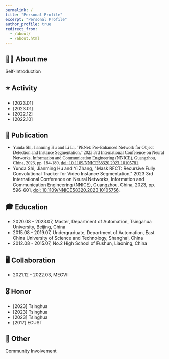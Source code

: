 ```yaml
---
permalink: /
title: "Personal Profile"
excerpt: "Personal Profile"
author_profile: true
redirect_from: 
  - /about/
  - /about.html
---
```


**👨‍🎓 About me**
------
Self-Introduction

**⭐️ Activity**
------
* [2023.01]
* [2023.01]
* [2022.12]
* [2022.10]

**📝 Publication**
------
* <font face="Lucida Fax"> Yunda Shi, Jianming Hu and Li Li, "PENet: Pre-Enhanced Network for Object Detection and Instance Segmentation," 2023 3rd International Conference on Neural Networks, Information and Communication Engineering (NNICE), Guangzhou, China, 2023, pp. 184-189, [doi: 10.1109/NNICE58320.2023.10105781](https://ieeexplore.ieee.org/abstract/document/10105781). </font>
* Yunda Shi, Jianming Hu and Yi Zhang, "Mask RFCT: Recursive Fully Convolutional Tracker for Video Instance Segmentation," 2023 3rd International Conference on Neural Networks, Information and Communication Engineering (NNICE), Guangzhou, China, 2023, pp. 596-601, [doi: 10.1109/NNICE58320.2023.10105756](https://ieeexplore.ieee.org/abstract/document/10105756).

**🎓 Education**
------
* 2020.08 - 2023.07, Master, Department of Automation, Tsingahua University, Beijing, China
* 2015.08 - 2019.07, Undergraduate, Department of Automation, East China University of Science and Technology, Shanghai, China
* 2012.08 - 2015.07, No.2 High School of Fushun, Liaoning, China

**🖥️ Collaboration**
------
* 2021.12 - 2022.03, MEGVII

**🎖️ Honor**
------
* [2023] Tsinghua
* [2023] Tsinghua
* [2023] Tsinghua
* [2017] ECUST


**🔋 Other**
------
Community Involvement

